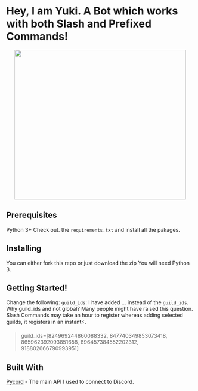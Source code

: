
# Hey, I am Yuki. A Bot which works with both Slash and Prefixed Commands!

<p align="center">
  <img width="460" height="400" src="https://cdn.discordapp.com/attachments/920354515142733825/920517232554024990/VIWztfa.png">
</p>

## Prerequisites

Python 3+
Check out. the `requirements.txt` and install all the pakages.

## Installing

You can either fork this repo or just download the zip
You will need Python 3.

## Getting Started!

Change the following:
`guild_ids`: I have added ... instead of the `guild_ids`. Why guild_ids and not global? Many people might have raised this question. Slash Commands may take an hour to register whereas adding selected guilds, it registers in an instant⚡.

> guild_ids=[824969244860088332, 847740349853073418, 865962392093851658, 896457384552202312, 918802666790993951]

## Built With

[Pycord](https://github.com/Pycord-Development/pycord) - The main API I used to connect to Discord.